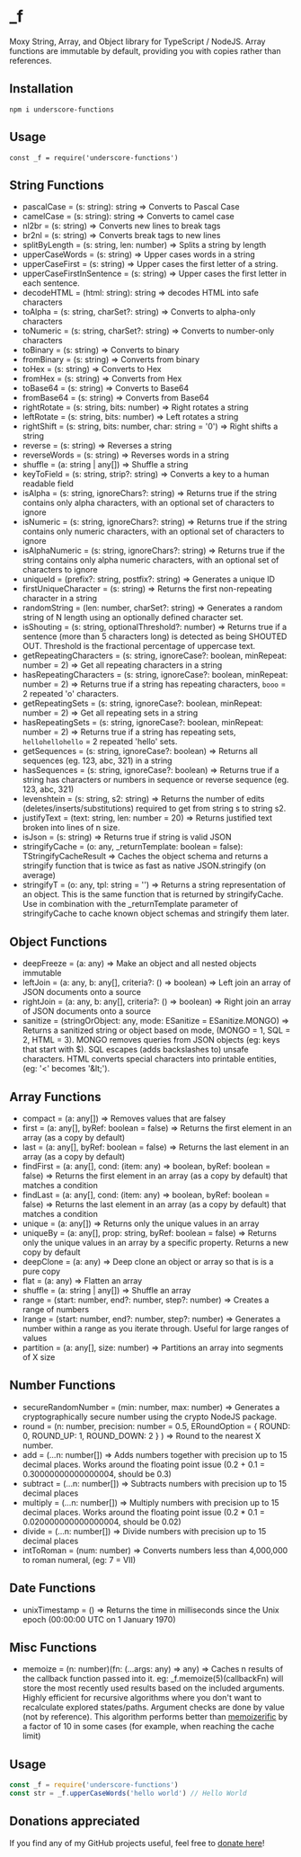 # \_f

Moxy String, Array, and Object library for TypeScript / NodeJS. Array functions are immutable by default, providing you with copies rather than references.

## Installation

```
npm i underscore-functions
```

## Usage

```
const _f = require('underscore-functions')
```

## String Functions

-   pascalCase = (s: string): string => Converts to Pascal Case
-   camelCase = (s: string): string => Converts to camel case
-   nl2br = (s: string) => Converts new lines to break tags
-   br2nl = (s: string) => Converts break tags to new lines
-   splitByLength = (s: string, len: number) => Splits a string by length
-   upperCaseWords = (s: string) => Upper cases words in a string
-   upperCaseFirst = (s: string) => Upper cases the first letter of a string.
-   upperCaseFirstInSentence = (s: string) => Upper cases the first letter in each sentence.
-   decodeHTML = (html: string): string => decodes HTML into safe characters
-   toAlpha = (s: string, charSet?: string) => Converts to alpha-only characters
-   toNumeric = (s: string, charSet?: string) => Converts to number-only characters
-   toBinary = (s: string) => Converts to binary
-   fromBinary = (s: string) => Converts from binary
-   toHex = (s: string) => Converts to Hex
-   fromHex = (s: string) => Converts from Hex
-   toBase64 = (s: string) => Converts to Base64
-   fromBase64 = (s: string) => Converts from Base64
-   rightRotate = (s: string, bits: number) => Right rotates a string
-   leftRotate = (s: string, bits: number) => Left rotates a string
-   rightShift = (s: string, bits: number, char: string = '0') => Right shifts a string
-   reverse = (s: string) => Reverses a string
-   reverseWords = (s: string) => Reverses words in a string
-   shuffle = (a: string | any[]) => Shuffle a string
-   keyToField = (s: string, strip?: string) => Converts a key to a human readable field
-   isAlpha = (s: string, ignoreChars?: string) => Returns true if the string contains only alpha characters, with an optional set of characters to ignore
-   isNumeric = (s: string, ignoreChars?: string) => Returns true if the string contains only numeric characters, with an optional set of characters to ignore
-   isAlphaNumeric = (s: string, ignoreChars?: string) => Returns true if the string contains only alpha numeric characters, with an optional set of characters to ignore
-   uniqueId = (prefix?: string, postfix?: string) => Generates a unique ID
-   firstUniqueCharacter = (s: string) => Returns the first non-repeating character in a string
-   randomString = (len: number, charSet?: string) => Generates a random string of N length using an optionally defined character set.
-   isShouting = (s: string, optionalThreshold?: number) => Returns true if a sentence (more than 5 characters long) is detected as being SHOUTED OUT. Threshold is the fractional percentage of uppercase text.
-   getRepeatingCharacters = (s: string, ignoreCase?: boolean, minRepeat: number = 2) => Get all repeating characters in a string
-   hasRepeatingCharacters = (s: string, ignoreCase?: boolean, minRepeat: number = 2) => Returns true if a string has repeating characters, `booo` = 2 repeated 'o' characters.
-   getRepeatingSets = (s: string, ignoreCase?: boolean, minRepeat: number = 2) => Get all repeating sets in a string
-   hasRepeatingSets = (s: string, ignoreCase?: boolean, minRepeat: number = 2) => Returns true if a string has repeating sets, `hellohellohello` = 2 repeated 'hello' sets.
-   getSequences = (s: string, ignoreCase?: boolean) => Returns all sequences (eg. 123, abc, 321) in a string
-   hasSequences = (s: string, ignoreCase?: boolean) => Returns true if a string has characters or numbers in sequence or reverse sequence (eg. 123, abc, 321)
-   levenshtein = (s: string, s2: string) => Returns the number of edits (deletes/inserts/substitutions) required to get from string s to string s2.
-   justifyText = (text: string, len: number = 20) => Returns justified text broken into lines of n size.
-   isJson = (s: string) => Returns true if string is valid JSON
-   stringifyCache = (o: any, \_returnTemplate: boolean = false): TStringifyCacheResult => Caches the object schema and returns a stringify function that is twice as fast as native JSON.stringify (on average)
-   stringifyT = (o: any, tpl: string = '') => Returns a string representation of an object. This is the same function that is returned by stringifyCache. Use in combination with the \_returnTemplate parameter of stringifyCache to cache known object schemas and stringify them later.

## Object Functions

-   deepFreeze = (a: any) => Make an object and all nested objects immutable
-   leftJoin = (a: any, b: any[], criteria?: () => boolean) => Left join an array of JSON documents onto a source
-   rightJoin = (a: any, b: any[], criteria?: () => boolean) => Right join an array of JSON documents onto a source
-   sanitize = (stringOrObject: any, mode: ESanitize = ESanitize.MONGO) => Returns a sanitized string or object based on mode, (MONGO = 1, SQL = 2, HTML = 3). MONGO removes queries from JSON objects (eg: keys that start with \$). SQL escapes (adds backslashes to) unsafe characters. HTML converts special characters into printable entities, (eg: '<' becomes '&amp;lt;').

## Array Functions

-   compact = (a: any[]) => Removes values that are falsey
-   first = (a: any[], byRef: boolean = false) => Returns the first element in an array (as a copy by default)
-   last = (a: any[], byRef: boolean = false) => Returns the last element in an array (as a copy by default)
-   findFirst = (a: any[], cond: (item: any) => boolean, byRef: boolean = false) => Returns the first element in an array (as a copy by default) that matches a condition
-   findLast = (a: any[], cond: (item: any) => boolean, byRef: boolean = false) => Returns the last element in an array (as a copy by default) that matches a condition
-   unique = (a: any[]) => Returns only the unique values in an array
-   uniqueBy = (a: any[], prop: string, byRef: boolean = false) => Returns only the unique values in an array by a specific property. Returns a new copy by default
-   deepClone = (a: any) => Deep clone an object or array so that is is a pure copy
-   flat = (a: any) => Flatten an array
-   shuffle = (a: string | any[]) => Shuffle an array
-   range = (start: number, end?: number, step?: number) => Creates a range of numbers
-   lrange = (start: number, end?: number, step?: number) => Generates a number within a range as you iterate through. Useful for large ranges of values
-   partition = (a: any[], size: number) => Partitions an array into segments of X size

## Number Functions

-   secureRandomNumber = (min: number, max: number) => Generates a cryptographically secure number using the crypto NodeJS package.
-   round = (n: number, precision: number = 0.5, ERoundOption = { ROUND: 0, ROUND_UP: 1, ROUND_DOWN: 2 } ) => Round to the nearest X number.
-   add = (...n: number[]) => Adds numbers together with precision up to 15 decimal places. Works around the floating point issue (0.2 + 0.1 = 0.30000000000000004, should be 0.3)
-   subtract = (...n: number[]) => Subtracts numbers with precision up to 15 decimal places
-   multiply = (...n: number[]) => Multiply numbers with precision up to 15 decimal places. Works around the floating point issue (0.2 \* 0.1 = 0.020000000000000004, should be 0.02)
-   divide = (...n: number[]) => Divide numbers with precision up to 15 decimal places
-   intToRoman = (num: number) => Converts numbers less than 4,000,000 to roman numeral, (eg: 7 = VII)

## Date Functions

-   unixTimestamp = () => Returns the time in milliseconds since the Unix epoch (00:00:00 UTC on 1 January 1970)

## Misc Functions

-   memoize = (n: number)(fn: (...args: any) => any) => Caches n results of the callback function passed into it. eg: \_f.memoize(5)(callbackFn) will store the most recently used results based on the included arguments. Highly efficient for recursive algorithms where you don't want to recalculate explored states/paths. Argument checks are done by value (not by reference). This algorithm performs better than [memoizerific](https://github.com/thinkloop/memoizerific) by a factor of 10 in some cases (for example, when reaching the cache limit)

## Usage

```typescript
const _f = require('underscore-functions')
const str = _f.upperCaseWords('hello world') // Hello World
```

## Donations appreciated

If you find any of my GitHub projects useful, feel free to [donate here](https://www.paypal.com/cgi-bin/webscr?cmd=_s-xclick&hosted_button_id=EUDNKJR7GS3UQ&source=url)!
